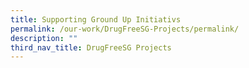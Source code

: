 ```yaml
---
title: Supporting Ground Up Initiativs
permalink: /our-work/DrugFreeSG-Projects/permalink/
description: ""
third_nav_title: DrugFreeSG Projects
---
```

